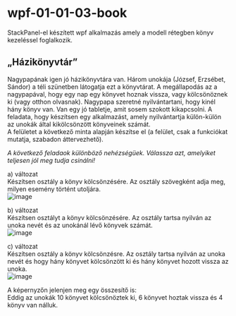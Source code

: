 # wpf-01-01-03-book
StackPanel-el készített wpf alkalmazás amely a modell rétegben könyv kezeléssel foglalkozik.
## „Házikönyvtár”
Nagypapának igen jó házikönyvtára van. Három unokája (József, Erzsébet, Sándor) a téli szünetben látogatja ezt a könyvtárat. A megállapodás az a nagypapával, hogy egy nap egy könyvet hoznak vissza, vagy kölcsönöznek ki (vagy otthon olvasnak). Nagypapa szeretné nyilvántartani, hogy kinél hány könyv van. Van egy jó tabletje, amit sosem szokott kikapcsolni. A feladata, hogy készítsen egy alkalmazást, amely nyilvántartja külön-külön az unokák által kikölcsönzött könyveinek számát.  
A felületet a következő minta alapján készítse el (a felület, csak a funkciókat mutatja, szabadon áttervezhető).  

*A következő feladaok különböző nehézségüek. Válassza azt, amelyiket teljesen jól meg tudja csinálni!*

a) változat  
Készítsen osztály a könyv kölcsönzésére. Az osztály szövegként adja meg, milyen esemény történt utoljára.  
![image](https://user-images.githubusercontent.com/6060514/112279575-597f0380-8c84-11eb-86b4-af42bc23a73a.png)


b) változat  
Készítsen osztályt a könyv kölcsönzésére. Az osztály tartsa nyilván az unoka nevét és az unokánál lévő könyvek számát.  
![image](https://user-images.githubusercontent.com/6060514/112279612-63a10200-8c84-11eb-8942-6c0d67dea8b0.png)


c) változat  
Készítsen osztály a könyv kölcsönzésre. Az osztály tartsa nyilván az unoka nevét és hogy hány könyvet kölcsönzött ki és hány könyvet hozott vissza az unoka.  
![image](https://user-images.githubusercontent.com/6060514/112279632-6a2f7980-8c84-11eb-8046-536b03d6b695.png)

A képernyzőn jelenjen meg egy összesítő is:  
Eddig az unokák 10 könyvet kölcsönöztek ki, 6 könyvet hoztak vissza és 4 könyv van nálluk.  
